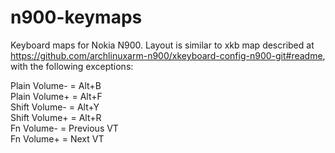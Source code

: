 n900-keymaps
============

Keyboard maps for Nokia N900. Layout is similar to xkb map described at  
https://github.com/archlinuxarm-n900/xkeyboard-config-n900-git#readme,  
with the following exceptions:

Plain Volume- = Alt+B  
Plain Volume+ = Alt+F  
Shift Volume- = Alt+Y  
Shift Volume+ = Alt+R  
Fn    Volume- = Previous VT  
Fn    Volume+ = Next VT  
